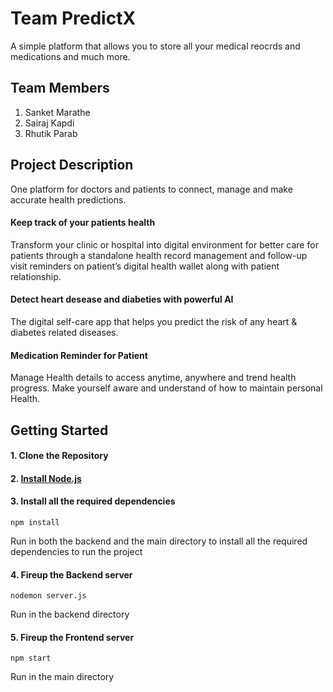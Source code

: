 # Team PredictX
A simple platform that allows you to store all your medical reocrds and medications and much more.

## Team Members
1. Sanket Marathe
2. Sairaj Kapdi
3. Rhutik Parab

## Project Description

One platform for doctors and patients to connect, manage and make accurate health predictions.

#### Keep track of your patients health
Transform your clinic or hospital into digital environment for better care for patients through a standalone health record management and follow-up visit reminders on patient’s digital health wallet along with patient relationship.
#### Detect heart desease and diabeties with powerful AI
The digital self-care app that helps you predict the risk of any heart & diabetes related diseases.
#### Medication Reminder for Patient 
Manage Health details to access anytime, anywhere and trend health progress. Make yourself aware and understand of how to maintain personal Health.

## Getting Started

#### 1. Clone the Repository
#### 2. [Install Node.js](https://nodejs.org/en/download/package-manager/)
#### 3. Install all the required dependencies
```
npm install
```
Run in both the backend and the main directory to install all the required dependencies to run the project
#### 4. Fireup the Backend server
```
nodemon server.js
```
Run in the backend directory
#### 5. Fireup the Frontend server
```
npm start
```
Run in the main directory


